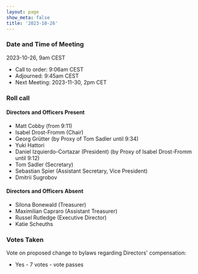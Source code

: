 ```yaml
---
layout: page
show_meta: false
title: '2023-10-26'
---
```


### Date and Time of Meeting

2023-10-26, 9am CEST

* Call to order: 9:06am CEST
* Adjourned: 9:45am CEST
* Next Meeting: 2023-11-30, 2pm CET

### Roll call

#### Directors and Officers Present

* Matt Cobby (from 9:11)
* Isabel Drost-Fromm (Chair)
* Georg Grütter (by Proxy of Tom Sadler until 9:34)
* Yuki Hattori
* Daniel Izquierdo-Cortazar (President) (by Proxy of Isabel Drost-Fromm until 9:12)
* Tom Sadler (Secretary)
* Sebastian Spier (Assistant Secretary, Vice President)
* Dmitrii Sugrobov

#### Directors and Officers Absent

* Silona Bonewald (Treasurer)
* Maximilian Capraro (Assistant Treasurer)
* Russel Rutledge (Executive Director)
* Katie Scheuths

### Votes Taken

Vote on proposed change to bylaws regarding Directors' compensation:
* Yes - 7 votes - vote passes

